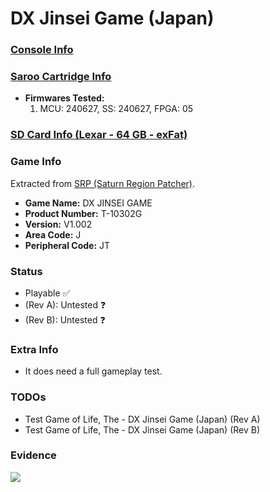 # DX Jinsei Game (Japan)

### [Console Info](../../../../Info/Consoles/VA13/README.md)

### [Saroo Cartridge Info](../../../../Info/Cartridges/RetroGameParadiseStore/1.32F/README.md)

- <b>Firmwares Tested:</b>
  1. MCU: 240627, SS: 240627, FPGA: 05

### [SD Card Info (Lexar - 64 GB - exFat)](../../../../Info/SdCards/Lexar/64GB/exfat/README.md)

### Game Info

Extracted from [SRP (Saturn Region Patcher)](https://segaxtreme.net/resources/saturn-region-patcher.81/download).

- <b>Game Name:</b> DX JINSEI GAME
- <b>Product Number:</b> T-10302G
- <b>Version:</b> V1.002
- <b>Area Code:</b> J
- <b>Peripheral Code:</b> JT

### Status

- Playable :white_check_mark:
- (Rev A): Untested :question:
- (Rev B): Untested :question:

### Extra Info

- It does need a full gameplay test.

### TODOs

- Test Game of Life, The - DX Jinsei Game (Japan) (Rev A)
- Test Game of Life, The - DX Jinsei Game (Japan) (Rev B)

### Evidence

[![](https://img.youtube.com/vi/8qXY6lMWRk4/0.jpg)](https://www.youtube.com/watch?v=8qXY6lMWRk4)
